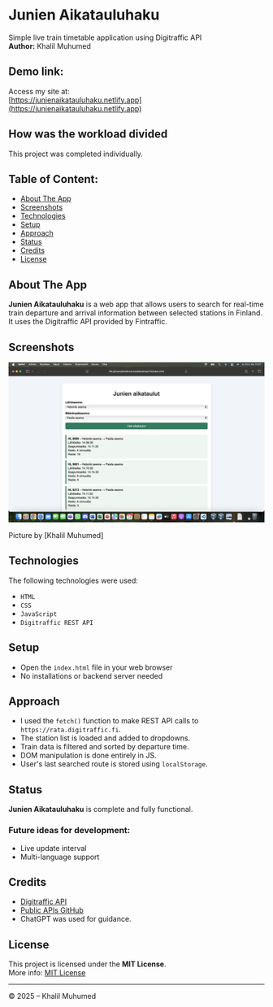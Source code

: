 # Junien Aikatauluhaku  
Simple live train timetable application using Digitraffic API  
**Author:** Khalil Muhumed

## Demo link:
Access my site at:  
[https://junienaikatauluhaku.netlify.app](https://junienaikatauluhaku.netlify.app)

## How was the workload divided
This project was completed individually.  

## Table of Content:

- [About The App](#about-the-app)
- [Screenshots](#screenshots)
- [Technologies](#technologies)
- [Setup](#setup)
- [Approach](#approach)
- [Status](#status)
- [Credits](#credits)
- [License](#license)

## About The App
**Junien Aikatauluhaku** is a web app that allows users to search for real-time train departure and arrival information between selected stations in Finland.  
It uses the Digitraffic API provided by Fintraffic.

## Screenshots
![Screenshot](./screenshot.png)

Picture by [Khalil Muhumed]

## Technologies
The following technologies were used:

- `HTML`
- `CSS`
- `JavaScript`
- `Digitraffic REST API`

## Setup

- Open the `index.html` file in your web browser
- No installations or backend server needed

## Approach
- I used the `fetch()` function to make REST API calls to `https://rata.digitraffic.fi`.
- The station list is loaded and added to dropdowns.
- Train data is filtered and sorted by departure time.
- DOM manipulation is done entirely in JS.
- User's last searched route is stored using `localStorage`.

## Status
**Junien Aikatauluhaku** is complete and fully functional.

### Future ideas for development:
- Live update interval
- Multi-language support

## Credits
- [Digitraffic API](https://rata.digitraffic.fi)
- [Public APIs GitHub](https://github.com/public-apis/public-apis)
- ChatGPT was used for guidance.

## License
This project is licensed under the **MIT License**.  
More info: [MIT License](https://opensource.org/licenses/MIT)

---

© 2025 – Khalil Muhumed 
